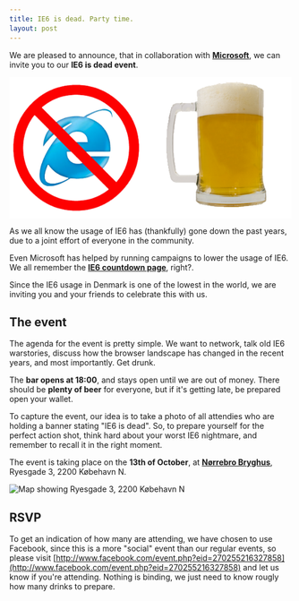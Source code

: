 ```yaml
---
title: IE6 is dead. Party time.
layout: post
---
```


We are pleased to announce, that in collaboration with **[Microsoft](http://microsoft.dk/)**, we can invite you to our **IE6 is dead event**.

<img src='/images/ie6_logo.png' alt='IE6 logo' align="center" />

As we all know the usage of IE6 has (thankfully) gone down the past years, due to a joint effort of everyone in the community.

Even Microsoft has helped by running campaigns to lower the usage of IE6. We all remember the **[IE6 countdown page](http://www.ie6countdown.com)**, right?.

Since the IE6 usage in Denmark is one of the lowest in the world, we are inviting you and your friends to celebrate this with us.

## The event
The agenda for the event is pretty simple. We want to network, talk old IE6 warstories, discuss how the browser landscape has changed in the recent years, and most importantly. Get drunk.

The **bar opens at 18:00**, and stays open until we are out of money. There should be **plenty of beer** for everyone, but if it's getting late, be prepared open your wallet.

To capture the event, our idea is to take a photo of all attendies who are holding a banner stating "IE6 is dead". So, to prepare yourself for the perfect action shot, think hard about your worst IE6 nightmare, and remember to recall it in the right moment.

The event is taking place on the **13th of October**, at **[Nørrebro Bryghus](http://prodata.dk/)**, Ryesgade 3, 2200 Købehavn N.

![Map showing Ryesgade 3, 2200 Købehavn N](http://maps.google.com/staticmap?center=55.690298,12.563853&zoom=15&size=650x325&maptype=mobile&markers=55.690298,12.563853,red&sensor=false&key=ABQIAAAAG6Bv-wEwoSHNrEoBNADnwBS2GgoDLlDI-fn6B4dn1Tw_m7uOixRN39VG4vnQ3Aki_lDaL3eT2eb_EQ)

## RSVP

To get an indication of how many are attending, we have chosen to use Facebook, since this is a more "social" event than our regular events, so please visit [http://www.facebook.com/event.php?eid=270255216327858](http://www.facebook.com/event.php?eid=270255216327858) and let us know if you're attending. Nothing is binding, we just need to know rougly how many drinks to prepare.